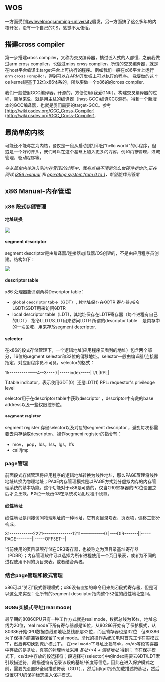 # wos
一方面受到[lowlevelprogramming-university](https://github.com/gurugio/lowlevelprogramming-university)启发，另一方面搞了这么多年的内核开发，没有一个自己的OS，感觉不太像话。


## 搭建cross compiler


第一步搭建cross compiler，又称为交叉编译器，搞过嵌入式的人都懂，之前我做过arm cross compiler，也做过mips cross compiler。所谓的交叉编译器，就是在host平台编译出target平台上可执行的程序。例如我们一般在x86平台上运行arm cross compiler，得到可以在ARM开发板上可以执行的程序。
我要做的这个os kernel是基于32位x86体系的，所以要做一个x86的的cross compiler. 

我们一般使用GCC编译器，开源的，方便使用(我爱GNU）。构建交叉编译器的过程，简单来说，就是用主机的编译器（host-GCC)编译GCC源码，得到一个新版本的GCC编译器，也就是我们需要的target-GCC。参考[http://wiki.osdev.org/GCC_Cross-Compiler](http://wiki.osdev.org/GCC_Cross-Compiler).


## 最简单的内核

可能还不能称之为内核，这仅是一段从启动到打印出"hello world"的小程序，但这是一个好的开头，我们可以在这个基础上加入更多的内容，例如内存管理，进城管理，驱动程序等。

_在从简单内核进入到内存管理的过程中，我有点搞不清楚怎么做硬件初始化,正在阅读 [i386 manual](http://css.csail.mit.edu/6.858/2015/readings/i386.pdf) 和 [operating system from 0 to 1](https://tuhdo.github.io/os01/)，希望能找到答案_

## x86 Manual-内存管理

### x86 段式存储管理
#### 地址转换

![](http://ooaecudja.bkt.clouddn.com/seg_tran.png)

#### segment descriptor

segment descriptor是由编译器/连接器/加载器/OS创建的，不是由应用程序员创建。结构如下：

![](http://ooaecudja.bkt.clouddn.com/descriptor.png)
#### descriptor table
x86 处理器能识别两种Descriptor table：
* global descriptor table（GDT）, 其地址保存在GDTR 寄存器;指令LGDT/SGDT用来访问GDTR
* local descriptor table（LDT)，其地址保存在LDTR寄存器（每个进程有自己的LDT），指令LLDT/SLDT用来访问LDTR
所谓的descriptor table， 是内存中的一块区域，用来存放segment descriptor.

#### selector
在x86的段式存储管理下，一个逻辑地址(应用程序员看到的地址）包含两个部分，16位的segment selector和32位的偏移地址。selector一般由编译器/连接器指定，对应用程序员不可见。selector的格式：

15--------------4--3----0
|-----index-----|T/L|RPL|

T:table indicator，表示使用GDT(0）还是LDT(1)
RPL: requestor's priviledge level

selector用于在descriptor table中获取descriptor ，descriptor中有段的base address以及一些权限控制位。

#### segment register
segment register 存储selector以及对应的segment descriptor ，避免每次都需要去内存读取descriptor。
操作segment register的指令有：
* mov， pop，lds，lss，lgs，lfs
* call/jmp

### page管理
前面段式存储管理将应用程序的逻辑地址转换为线性地址，那么PAGE管理将线性地址转换为物理地址；PAGE内存管理模式是以PAGE方式划分虚拟内存的内存管理系统的基本功能。这个功能对于x86是可选的，仅当CR0寄存器的PG位设置之后才会生效。PG位一般由OS在系统初始化过程中设置。

#### 线性地址
线性地址是间接访问物理地址的一种地址，它有页目录项表，页表项，偏移三部分构成。

31------------2221---------------1211------------0
|----DIR-------||-----PAGE--------||-----OFFSET--|

当前使用的页目录项存储在CR3寄存器，也被称之为页目录基址寄存器（PDBR）；内存管理软件可以选择为所有进程使用一个页目录表，或者为不同的进程使用不同的页目录表，或者结合两者。

### 结合page管理和段式管理

x86可以“关闭”段式管理模式；x86没有直接的命令用来关闭段式寄存器，但是可以这么来实现：让所有的segment descriptor指向整个32位的线性地址空间。

### 8086实模式寻址(real mode)
最早期的8086CPU只有一种工作方式就是real mode，数据总线为16位，地址总线为20位，real mode下所有寄存器都是16位，从80286开始有了保护模式，从80386开始CPU数据总线和地址总线都是32位，而且寄存器也是32位，但80386为了保持向前兼容都保留了real mode。现代的操作系统加电时首先工作在实模式下，然后再切换到保护模式下。
在real mode下寻址比较简单，cs/ds等段寄存器中存放的是基址，真实的物理地址采用 *基址<<4 + 偏移地址* 得到；
而在保护模式下，cs/ds中存放的段选择符；段选择符(selector)中的index需要去GDT/LDT索引段描述符， 段描述符有记录该段的基址/长度等信息。因此在进入保护模式之前，需要先设置好全局描述符表（GDT），，然后用lgdt指令加载描述符基址，然后设置CPU的保护标志进入保护模式。



